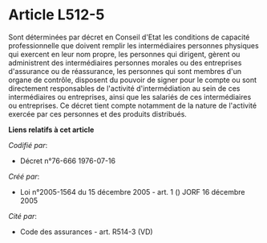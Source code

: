 # Article L512-5

Sont déterminées par décret en Conseil d'Etat les conditions de capacité professionnelle que doivent remplir les
intermédiaires personnes physiques qui exercent en leur nom propre, les personnes qui dirigent, gèrent ou administrent des
intermédiaires personnes morales ou des entreprises d'assurance ou de réassurance, les personnes qui sont membres d'un organe
de contrôle, disposent du pouvoir de signer pour le compte ou sont directement responsables de l'activité d'intermédiation au
sein de ces intermédiaires ou entreprises, ainsi que les salariés de ces intermédiaires ou entreprises. Ce décret tient
compte notamment de la nature de l'activité exercée par ces personnes et des produits distribués.

**Liens relatifs à cet article**

_Codifié par_:

  - Décret n°76-666 1976-07-16

_Créé par_:

  - Loi n°2005-1564 du 15 décembre 2005 - art. 1 () JORF 16 décembre 2005

_Cité par_:

  - Code des assurances - art. R514-3 (VD)
